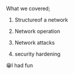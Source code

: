 What we covered;

1. Structureof a network
	
2. Network operation

3. Network attacks
	
4. security hardening
	



😁I had fun

